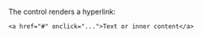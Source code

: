The control renders a hyperlink:

```DOTHTML
<a href="#" onclick="...">Text or inner content</a>
```